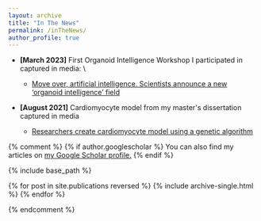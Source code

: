 ```yaml
---
layout: archive
title: "In The News"
permalink: /inTheNews/
author_profile: true
---
```



* **[March 2023]** First Organoid Intelligence Workshop I participated in captured in media: \\
  - [Move over, artificial intelligence. Scientists announce a new ‘organoid intelligence’ field](https://www.cnn.com/2023/03/02/world/brain-computer-organoids-scn/index.html)

* **[August 2021]** Cardiomyocyte model from my master's dissertation captured in media
  - [Researchers create cardiomyocyte model using a genetic algorithm](https://www.azolifesciences.com/news/20210831/Researchers-create-cardiomyocyte-model-using-a-genetic-algorithm.aspx)

{% comment %}
{% if author.googlescholar %}
  You can also find my articles on <u><a href="{{author.googlescholar}}">my Google Scholar profile</a>.</u>
{% endif %}

{% include base_path %}

{% for post in site.publications reversed %}
  {% include archive-single.html %}
{% endfor %}

{% endcomment %}

